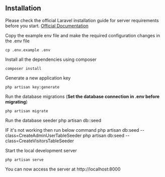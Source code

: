 
## Installation

Please check the official Laravel installation guide for server requirements before you start. [Official Documentation](https://laravel.com/docs/5.6/installation#installation)

Copy the example env file and make the required configuration changes in the .env file

    cp .env.example .env

Install all the dependencies using composer

    composer install

Generate a new application key

    php artisan key:generate

Run the database migrations (**Set the database connection in .env before migrating**)

    php artisan migrate

Run the database seeder
    php artisan db::seed

IF it's not working then run below command
    php artisan db:seed --class=CreateAdminUserTableSeeder
    php artisan db:seed --class=CreateVisitorsTableSeeder

Start the local development server

    php artisan serve

You can now access the server at http://localhost:8000
